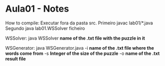 # Aula01 - Notes

How to compile:
Executar fora da pasta src. Primeiro javac lab01/*.java Segundo java lab01.WSSolver ficheiro
  
WSSolver:
  java WSSolver **name of the .txt file with the puzzle in it**
  
WSGenerator:
  java WSGenerator.java -i **name of the .txt file where the words come from** -s **Integer of the size of the puzzle** -o **name of the .txt result file**
